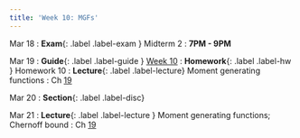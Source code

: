 ```yaml
---
title: 'Week 10: MGFs'
---
```


Mar 18
: **Exam**{: .label .label-exam } Midterm 2
    : **7PM - 9PM**

Mar 19
: **Guide**{: .label .label-guide } [Week 10](/assets/guides/spring24/week10.pdf)
: **Homework**{: .label .label-hw } Homework 10
: **Lecture**{: .label .label-lecture} Moment generating functions
    : Ch [19](http://prob140.org/textbook/content/Chapter_19/00_Distributions_of_Sums.html)

Mar 20
: **Section**{: .label .label-disc}

Mar 21
: **Lecture**{: .label .label-lecture } Moment generating functions; Chernoff bound
    : Ch [19](http://prob140.org/textbook/content/Chapter_19/00_Distributions_of_Sums.html)    
